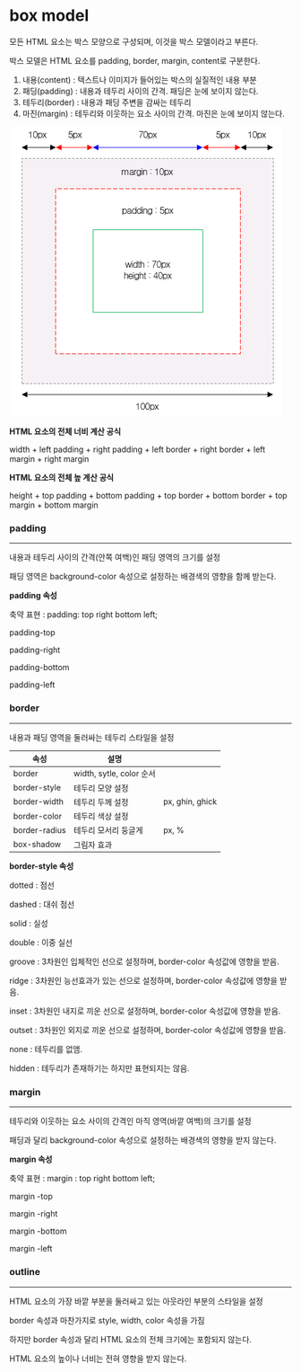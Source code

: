 # box model

모든 HTML 요소는 박스 모양으로 구성되며, 이것을 박스 모델이라고 부른다.

박스 모델은 HTML 요소를 padding, border, margin, content로 구분한다.

1. 내용(content) : 텍스트나 이미지가 들어있는 박스의 실질적인 내용 부분
2. 패딩(padding) : 내용과 테두리 사이의 간격. 패딩은 눈에 보이지 않는다.
3. 테두리(border) : 내용과 패딩 주변을 감싸는 테두리
4. 마진(margin) : 테두리와 이웃하는 요소 사이의 간격. 마진은 눈에 보이지 않는다.

![image.png](image.png)

**HTML 요소의 전체 너비 계산 공식**

width + left padding + right padding + left border + right border + left margin + right margin

**HTML 요소의 전체 높 계산 공식**

height + top padding + bottom padding + top border + bottom border + top margin + bottom margin

### padding

---

내용과 테두리 사이의 간격(안쪽 여백)인 패딩 영역의 크기를 설정

패딩 영역은 background-color 속성으로 설정하는 배경색의 영향을 함께 받는다.

**padding 속성**

축약 표현 : padding: top right bottom left;

padding-top

padding-right

padding-bottom

padding-left

### border

---

내용과 패딩 영역을 둘러싸는 테두리 스타일을 설정

| 속성 | 설명 |  |
| --- | --- | --- |
| border | width, sytle, color 순서 |  |
| border-style | 테두리 모양 설정 |  |
| border-width | 테두리 두께 설정 | px, ghin, ghick |
| border-color | 테두리 색상 설정 |  |
| border-radius | 테두리 모서리 둥글게 | px, % |
| box-shadow | 그림자 효과 | |

**border-style 속성**

dotted : 점선

dashed : 대쉬 점선

solid : 실성

double : 이중 실선

groove : 3차원인 입체적인 선으로 설정하며, border-color 속성값에 영향을 받음.

ridge : 3차원인 능선효과가 있는 선으로 설정하며, border-color 속성값에 영향을 받음.

inset :  3차원인 내지로 끼운 선으로 설정하며, border-color 속성값에 영향을 받음.

outset : 3차원인 외지로 끼운 선으로 설정하며, border-color 속성값에 영향을 받음.

none : 테두리를 없앰.

hidden : 테두리가 존재하기는 하지만 표현되지는 않음.

### margin

---

테두리와 이웃하는 요소 사이의 간격인 마직 영역(바깥 여백)의 크기를 설정

패딩과 달리 background-color 속성으로 설정하는 배경색의 영향을 받지 않는다.

**margin 속성**

축약 표현 : margin : top right bottom left;

margin -top

margin -right

margin -bottom

margin -left

### outline

---

HTML 요소의 가장 바깥 부분을 둘러싸고 있는 아웃라인 부분의 스타일을 설정

border 속성과 마찬가지로 style, width, color 속성을 가짐

하지만 border 속성과 달리 HTML 요소의 전체 크기에는 포함되지 않는다.

HTML 요소의 높이나 너비는 전혀 영향을 받지 않는다.
